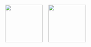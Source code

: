 

<!--

## Hi there 👋


**WOWND/WOWND** is a ✨ _special_ ✨ repository because its `README.md` (this file) appears on your GitHub profile.

Here are some ideas to get you started:

- 🔭 I’m currently working on ...
- 🌱 I’m currently learning ...
- 👯 I’m looking to collaborate on ...
- 🤔 I’m looking for help with ...
- 💬 Ask me about ...
- 📫 How to reach me: ...
- 😄 Pronouns: ...
- ⚡ Fun fact: ...

![WOWND's GitHub stats](https://github-readme-stats.vercel.app/api?username=WOWND&show_icons=true&theme=merko)
-->
<p align="center">
  <img height="120px" src="https://github-readme-stats.vercel.app/api/top-langs/?username=WOWND&layout=compact&theme=dark&v=2" />
  &nbsp;&nbsp;&nbsp;
  <a href="https://solved.ac/gabriel0910/">
    <img height="120px" src="http://mazassumnida.wtf/api/v2/generate_badge?boj=gabriel0910" />
  </a>
</p>

